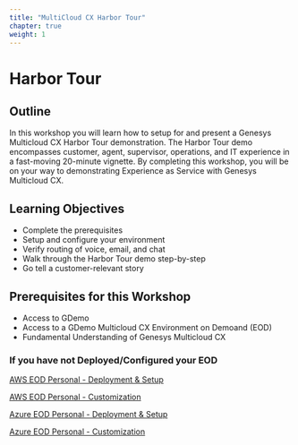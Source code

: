 ```yaml
---
title: "MultiCloud CX Harbor Tour"
chapter: true
weight: 1
---
```

# Harbor Tour
## Outline
In this workshop you will learn how to setup for and present a Genesys Multicloud CX Harbor Tour demonstration.  The Harbor Tour demo encompasses customer, agent, supervisor, operations, and IT experience in a fast-moving 20-minute vignette.  By completing this workshop, you will be on your way to demonstrating Experience as Service with Genesys Multicloud CX.  

## Learning Objectives
- Complete the prerequisites
- Setup and configure your environment
- Verify routing of voice, email, and chat
- Walk through the Harbor Tour demo step-by-step
- Go tell a customer-relevant story

## Prerequisites for this Workshop 
- Access to GDemo
- Access to a GDemo Multicloud CX Environment on Demoand (EOD)
- Fundamental Understanding of Genesys Multicloud CX

### If you have not Deployed/Configured your EOD

[AWS EOD Personal - Deployment & Setup](https://gdemo.demo.genesys.com/demos/5e8df9159be5c1b83d0d300b)

[AWS EOD Personal - Customization](https://gdemo.demo.genesys.com/demos/5e8dfc009be5c1b83d0d301d)

[Azure EOD Personal - Deployment & Setup](https://gdemo.demo.genesys.com/demos/609c50fa4666c400114e0739)

[Azure EOD Personal - Customization](https://gdemo.demo.genesys.com/demos/609c50c74666c400114e06ea)



